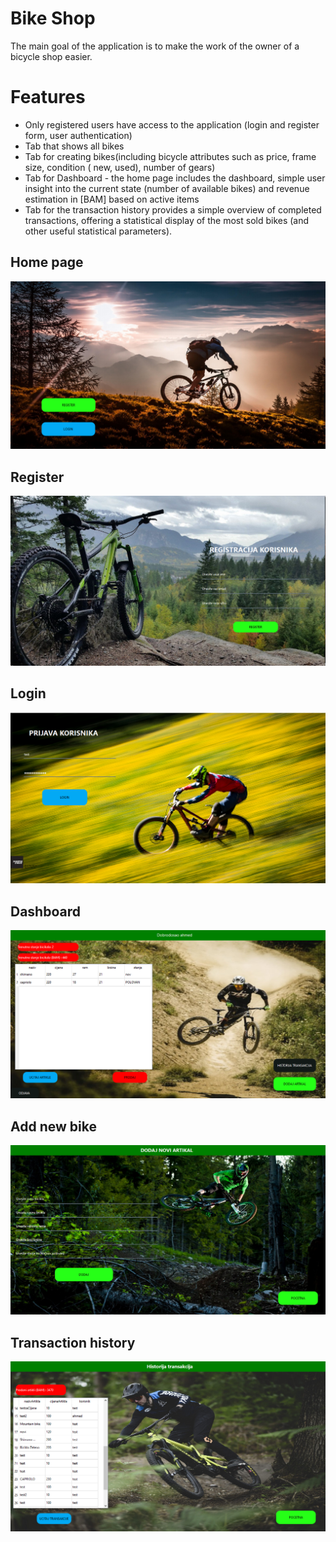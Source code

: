 
# Bike Shop

The main goal of the application is to make the work of the owner of a bicycle shop easier.


# Features

- Only registered users have access to the application (login and register form, user authentication)
- Tab that shows all bikes
- Tab for creating bikes(including bicycle attributes such as price, frame size, condition ( new, used), number of gears)  
- Tab for Dashboard - the home page includes the dashboard, simple user insight into the current state (number of available bikes) and revenue estimation in [BAM] based on active items
- Tab for the transaction history provides a simple overview of completed transactions, offering a statistical display of the most sold bikes (and other useful statistical parameters).
## Home page
![pocetnastranica](Screenshots/pocetnastranica.png)
## Register
![Registracija](Screenshots/register.png)
## Login
![Login](Screenshots/login.png)
## Dashboard
![Dashboard](Screenshots/dashboard.png)
## Add new bike
![Dodaj artikal](Screenshots/noviartikal.png)
## Transaction history
![Historija transakcija](Screenshots/transakcije.png)
